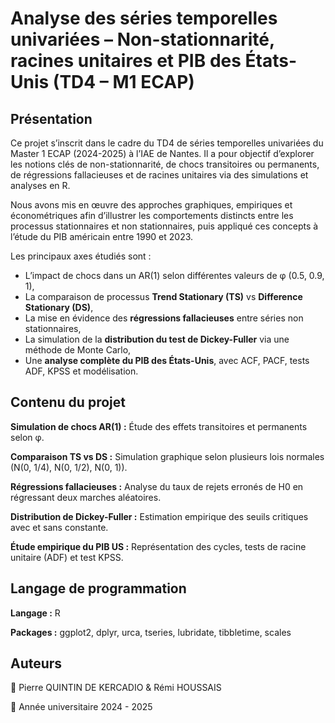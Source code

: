 # Analyse des séries temporelles univariées – Non-stationnarité, racines unitaires et PIB des États-Unis (TD4 – M1 ECAP)

## Présentation

Ce projet s’inscrit dans le cadre du TD4 de séries temporelles univariées du Master 1 ECAP (2024-2025) à l’IAE de Nantes. Il a pour objectif d’explorer les notions clés de non-stationnarité, de chocs transitoires ou permanents, de régressions fallacieuses et de racines unitaires via des simulations et analyses en R.

Nous avons mis en œuvre des approches graphiques, empiriques et économétriques afin d’illustrer les comportements distincts entre les processus stationnaires et non stationnaires, puis appliqué ces concepts à l’étude du PIB américain entre 1990 et 2023.

Les principaux axes étudiés sont :

- L’impact de chocs dans un AR(1) selon différentes valeurs de φ (0.5, 0.9, 1),
- La comparaison de processus **Trend Stationary (TS)** vs **Difference Stationary (DS)**,
- La mise en évidence des **régressions fallacieuses** entre séries non stationnaires,
- La simulation de la **distribution du test de Dickey-Fuller** via une méthode de Monte Carlo,
- Une **analyse complète du PIB des États-Unis**, avec ACF, PACF, tests ADF, KPSS et modélisation.

## Contenu du projet

**Simulation de chocs AR(1) :** Étude des effets transitoires et permanents selon φ.

**Comparaison TS vs DS :** Simulation graphique selon plusieurs lois normales (N(0, 1/4), N(0, 1/2), N(0, 1)).

**Régressions fallacieuses :** Analyse du taux de rejets erronés de H0 en régressant deux marches aléatoires.

**Distribution de Dickey-Fuller :** Estimation empirique des seuils critiques avec et sans constante.

**Étude empirique du PIB US :** Représentation des cycles, tests de racine unitaire (ADF) et test KPSS.

## Langage de programmation

**Langage :** R

**Packages :** ggplot2, dplyr, urca, tseries, lubridate, tibbletime, scales

## Auteurs

📌 Pierre QUINTIN DE KERCADIO & Rémi HOUSSAIS  

📅 Année universitaire 2024 - 2025  
